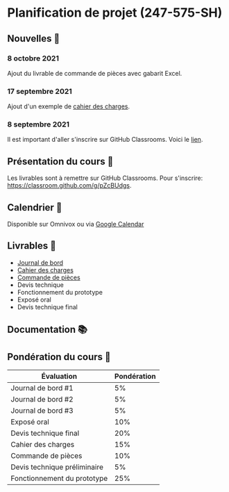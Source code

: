 # Planification de projet (247-575-SH)

## Nouvelles 📰
### 8 octobre 2021
Ajout du livrable de commande de pièces avec gabarit Excel.
### 17 septembre 2021
Ajout d'un exemple de [cahier des charges](cahier-des-charges/Cahier_des_charges_-_projet.pdf). 
### 8 septembre 2021
Il est important d'aller s'inscrire sur GitHub Classrooms. Voici le [lien](https://classroom.github.com/classrooms/62949176-247-575-sh-planification).

## Présentation du cours 👋
Les livrables sont à remettre sur GitHub Classrooms. Pour s'inscrire: https://classroom.github.com/g/pZcBUdgs.

## Calendrier 📅
Disponible sur Omnivox ou via [Google Calendar](https://calendar.google.com/calendar/u/0?cid=dTg2MG02MzRmZTQxcTdzaTdpOHN1a3V2NWNAZ3JvdXAuY2FsZW5kYXIuZ29vZ2xlLmNvbQ)

## Livrables 📝

* [Journal de bord](journal-de-bord/README.md)
* [Cahier des charges](cahier-des-charges/README.md)
* [Commande de pièces](commande-pieces/)
* Devis technique
* Fonctionnement du prototype
* Exposé oral
* Devis technique final
## Documentation 📚

## Pondération du cours 💯

|Évaluation|Pondération|
|---|---|
| Journal de bord #1|5%|
| Journal de bord #2|5%|
| Journal de bord #3|5%|
| Exposé oral|10%|
| Devis technique final|20%|
| Cahier des charges|15%|
| Commande de pièces|10%|
| Devis technique préliminaire|5%|
| Fonctionnement du prototype|25%|
